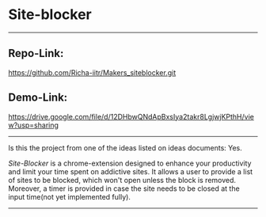 # Site-blocker
___
## Repo-Link:
https://github.com/Richa-iitr/Makers_siteblocker.git

## Demo-Link:
https://drive.google.com/file/d/12DHbwQNdApBxsIya2takr8LgjwjKPthH/view?usp=sharing
___
Is this the project from one of the ideas listed on ideas documents: Yes.

_Site-Blocker_ is a chrome-extension designed to enhance your productivity and limit your time spent on addictive sites.
It allows a user to provide a list of sites to be blocked, which won't open unless the block is removed. Moreover, a timer is provided in case the site needs to be closed at the input time(not yet implemented fully).
___
